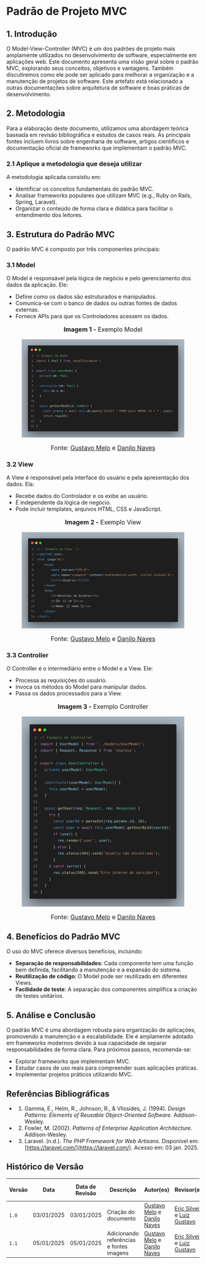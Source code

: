 # **Padrão de Projeto MVC**

## **1. Introdução**

O Model-View-Controller (MVC) é um dos padrões de projeto mais amplamente utilizados no desenvolvimento de software, especialmente em aplicações web. Este documento apresenta uma visão geral sobre o padrão MVC, explorando seus conceitos, objetivos e vantagens. Também discutiremos como ele pode ser aplicado para melhorar a organização e a manutenção de projetos de software. Este artefato está relacionado a outras documentações sobre arquitetura de software e boas práticas de desenvolvimento.

## **2. Metodologia**

Para a elaboração deste documento, utilizamos uma abordagem teórica baseada em revisão bibliográfica e estudos de casos reais. As principais fontes incluem livros sobre engenharia de software, artigos científicos e documentação oficial de frameworks que implementam o padrão MVC.

### **2.1 Aplique a metodologia que deseja utilizar**

A metodologia aplicada consistiu em:

- Identificar os conceitos fundamentais do padrão MVC.
- Analisar frameworks populares que utilizam MVC (e.g., Ruby on Rails, Spring, Laravel).
- Organizar o conteúdo de forma clara e didática para facilitar o entendimento dos leitores.

## **3. Estrutura do Padrão MVC**

O padrão MVC é composto por três componentes principais:

### **3.1 Model**

O Model é responsável pela lógica de negócio e pelo gerenciamento dos dados da aplicação. Ele:

- Define como os dados são estruturados e manipulados.
- Comunica-se com o banco de dados ou outras fontes de dados externas.
- Fornece APIs para que os Controladores acessem os dados.

<center>
<div style="max-width:800px;">
<figure markdown>
<font size="3"><p style="text-align: center"><b>Imagem 1 -</b> Exemplo Model</p></font>

![Exemplo Model](../../assets/exemplo-model.png)

<font size="3"><p style="text-align: center">Fonte: [Gustavo Melo](https://github.com/gusrberto) e [Danilo Naves](https://github.com/DaniloNavesS)</p></font>
</figure>
</div>
</center>

### **3.2 View**

A View é responsável pela interface do usuário e pela apresentação dos dados. Ela:

- Recebe dados do Controlador e os exibe ao usuário.
- É independente da lógica de negócio.
- Pode incluir templates, arquivos HTML, CSS e JavaScript.

<center>
<div style="max-width:800px;">
<figure markdown>
<font size="3"><p style="text-align: center"><b>Imagem 2 -</b> Exemplo View</p></font>

![Exemplo View](../../assets/exemplo-view.png)

<font size="3"><p style="text-align: center">Fonte: [Gustavo Melo](https://github.com/gusrberto) e [Danilo Naves](https://github.com/DaniloNavesS)</p></font>
</figure>
</div>
</center>

### **3.3 Controller**

O Controller é o intermediário entre o Model e a View. Ele:

- Processa as requisições do usuário.
- Invoca os métodos do Model para manipular dados.
- Passa os dados processados para a View.



<center>
<div style="max-width:600px;">
<figure markdown>
<font size="3"><p style="text-align: center"><b>Imagem 3 -</b> Exemplo Controller</p></font>

![Exemplo Controller](../../assets/exemplo-controller.png)

<font size="3"><p style="text-align: center">Fonte: [Gustavo Melo](https://github.com/gusrberto) e [Danilo Naves](https://github.com/DaniloNavesS)</p></font>
</figure>
</div>
</center>

## **4. Benefícios do Padrão MVC**

O uso do MVC oferece diversos benefícios, incluindo:

- **Separação de responsabilidades**: Cada componente tem uma função bem definida, facilitando a manutenção e a expansão do sistema.
- **Reutilização de código**: O Model pode ser reutilizado em diferentes Views.
- **Facilidade de teste**: A separação dos componentes simplifica a criação de testes unitários.

## **5. Análise e Conclusão**

O padrão MVC é uma abordagem robusta para organização de aplicações, promovendo a manutenção e a escalabilidade. Ele é amplamente adotado em frameworks modernos devido à sua capacidade de separar responsabilidades de forma clara. Para próximos passos, recomenda-se:

- Explorar frameworks que implementam MVC.
- Estudar casos de uso reais para compreender suas aplicações práticas.
- Implementar projetos práticos utilizando MVC.

## **Referências Bibliográficas**

- 1. Gamma, E., Helm, R., Johnson, R., & Vlissides, J. (1994). *Design Patterns: Elements of Reusable Object-Oriented Software*. Addison-Wesley.
- 2. Fowler, M. (2002). *Patterns of Enterprise Application Architecture*. Addison-Wesley.
- 3. Laravel. (n.d.). *The PHP Framework for Web Artisans*. Disponível em: [https://laravel.com/](https://laravel.com/). Acesso em: 03 jan. 2025.

## **Histórico de Versão**

| Versão | Data | Data de Revisão | Descrição | Autor(es) | Revisor(es) | Detalhes da revisão |
| --- | --- | --- | --- | --- | --- | --- |
| `1.0` | 03/01/2025 | 03/01/2025 | Criação do documento | [Gustavo Melo](https://github.com/gusrberto) e [Danilo Naves](https://github.com/DaniloNavesS) | [Eric Silveira](https://github.com/ericbky) e [Luiz Gustavo](https://github.com/LuizGust4vo) | [#4](https://github.com/UnBArqDsw2024-2/2024.2_G3_Aprender_Entrega_03/pull/4) |
| `1.1` | 05/01/2025 | 05/01/2025 | Adicionando referências e fontes imagens | [Gustavo Melo](https://github.com/gusrberto) e [Danilo Naves](https://github.com/DaniloNavesS) | [Eric Silveira](https://github.com/ericbky) e [Luiz Gustavo](https://github.com/LuizGust4vo) | [#4](https://github.com/UnBArqDsw2024-2/2024.2_G3_Aprender_Entrega_03/pull/4) |
